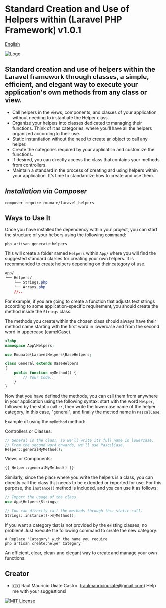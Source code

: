 # Standard Creation and Use of Helpers within (Laravel PHP Framework) v1.0.1
[English](README_SPANISH.md)

![Logo](https://github.com/rmunate/PHP2JS/assets/91748598/447112ed-7993-4808-bfb8-fd85da3c0010)

## Standard creation and use of helpers within the Laravel framework through classes, a simple, efficient, and elegant way to execute your application's own methods from any class or view.

- Call helpers in the views, components, and classes of your application without needing to instantiate the Helper class.
- Organize your helpers into classes dedicated to managing their functions. Think of it as categories, where you'll have all the helpers organized according to their use.
- Static instantiation without the need to create an object to call any helper.
- Create the categories required by your application and customize the functions.
- If desired, you can directly access the class that contains your methods from controllers.
- Maintain a standard in the process of creating and using helpers within your application. It's time to standardize how to create and use them.

## _Installation via Composer_

```shell
composer require rmunate/laravel_helpers
```

## Ways to Use It
Once you have installed the dependency within your project, you can start the structure of your helpers using the following command:

```shell
php artisan generate:helpers
```

This will create a folder named `Helpers` within `App/` where you will find the suggested standard classes for creating your own helpers. It is recommended to create helpers depending on their category of use.

```css
app/
└── Helpers/
    └── Strings.php
    └── Arrays.php
    //..
```

For example, if you are going to create a function that adjusts text strings according to some application-specific requirement, you should create the method inside the `Strings` class.

The methods you create within the chosen class should always have their method name starting with the first word in lowercase and from the second word in uppercase (camelCase).

```php
<?php
namespace App\Helpers;

use Rmunate\LaravelHelpers\BaseHelpers;

class General extends BaseHelpers
{
    public function myMethod() {
        // Your Code...
    }
}
```

Now that you have defined the methods, you can call them from anywhere in your application using the following syntax: start with the word `Helper`, followed by the static call `::`, then write the lowercase name of the helper category, in this case, "general", and finally the method name in `PascalCase`.

Example of using the `myMethod` method:

Controllers or Classes:

```php
// General is the class, so we'll write its full name in lowercase.
// From the second word onwards, we'll use PascalCase.
Helper::generalMyMethod();
```

Views or Components:

```php
{{ Helper::generalMyMethod() }}
```

Similarly, since the place where you write the helpers is a class, you can directly call the class that needs to be extended or imported for use. For this purpose, the `instance()` method is included, and you can use it as follows:

```php
// Import the usage of the class.
use App\Helpers\Strings;

// You can directly call the methods through this static call.
Strings::instance()->myMethod();
```

If you want a category that is not provided by the existing classes, no problem! Just execute the following command to create the new category:

```shell
# Replace "Category" with the name you require
php artisan create:helper Category
```

An efficient, clear, clean, and elegant way to create and manage your own functions.

## Creator
- 🇨🇴 Raúl Mauricio Uñate Castro. (raulmauriciounate@gmail.com)
Help me with your suggestions!

[![MIT License](https://img.shields.io/badge/License-MIT-green.svg)](https://choosealicense.com/licenses/mit/)
